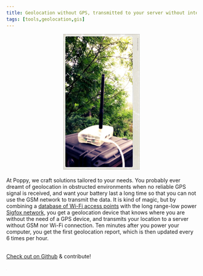 ```yaml
---
title: Geolocation without GPS, transmitted to your server without internet
tags: [tools,geolocation,gis]
---
```

<center><img src='../images/20160604_115632_mod.jpg' style="width:40%; height:auto"></center>
<br>
<div class="caption">
At Poppy, we craft solutions tailored to your needs. You probably ever dreamt of geolocation in obstructed environments when no reliable GPS signal is received, and want your battery last a long time so that you can not use the GSM network to transmit the data.
It is kind of magic, but by combining a <a href='https://unwiredlabs.com/'>database of Wi-Fi access points</a> with the long range-low power <a href='http://www.sigfox.com/en/coverage'>Sigfox network</a>, you get a geolocation device that knows where you are without the need of a GPS device, and transmits your location to a server without GSM nor Wi-Fi connection. Ten minutes after you power your computer, you get the first geolocation report, which is then updated every 6 times per hour.<br><br>

<a href='https://github.com/ccloquet/sigfox-wifi-geoloc'>Check out on Github</a> & contribute!

<iframe src="https://www.my-poppy.eu/cnt/cnt.php" width="1" height="1" frameBorder="0">
 
